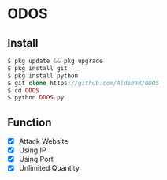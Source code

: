 # ODOS
## Install
```php
$ pkg update && pkg upgrade
$ pkg install git
$ pkg install python
$ git clone https://github.com/Aldi098/ODOS
$ cd ODOS
$ python DDOS.py
```
## Function
- [x] Attack Website
- [x] Using IP
- [x] Using Port
- [x] Unlimited Quantity
